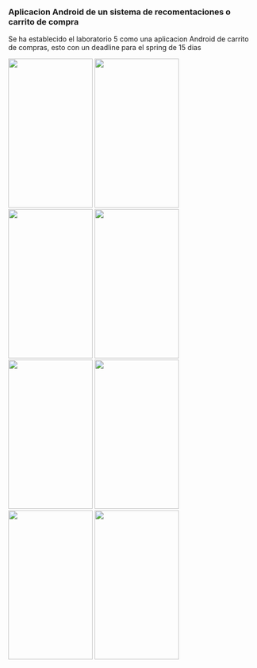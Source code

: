 ### Aplicacion Android de un sistema de recomentaciones o carrito de compra ###

Se ha establecido el laboratorio 5 como una aplicacion Android de carrito de compras, esto con un deadline para el spring de 15 dias

<img src="https://user-images.githubusercontent.com/20632410/53689901-ba49e500-3d25-11e9-8093-1546b1159426.jpg" width="170" height="300"> </img><img src="https://user-images.githubusercontent.com/20632410/53689911-e49ba280-3d25-11e9-9497-9732011317e4.jpg" width="170" height="300"> </img><img src="https://user-images.githubusercontent.com/20632410/53689916-f715dc00-3d25-11e9-8bea-a1bd6dd5fee3.jpg" width="170" height="300"> </img><img src="https://user-images.githubusercontent.com/20632410/53689923-08f77f00-3d26-11e9-821f-6ba5c6c3ca78.jpg" width="170" height="300"> </img><img src="https://user-images.githubusercontent.com/20632410/53689927-19a7f500-3d26-11e9-87b1-c6c4bc2a36c5.jpg" width="170" height="300"> </img><img src="https://user-images.githubusercontent.com/20632410/53689931-317f7900-3d26-11e9-9410-5fb62dfdf5cd.jpg" width="170" height="300"> </img><img src="https://user-images.githubusercontent.com/20632410/53689966-0ba6a400-3d27-11e9-9214-278886acd476.jpg" width="170" height="300"> </img><img src="https://user-images.githubusercontent.com/20632410/53689934-42c88580-3d26-11e9-9050-68b458fb1217.jpg" width="170" height="300"> </img>
